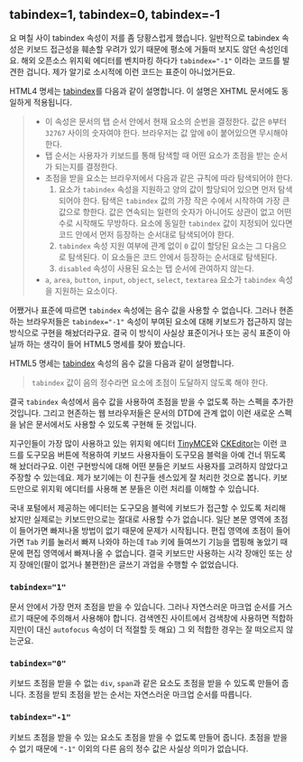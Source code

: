 ## tabindex=1, tabindex=0, tabindex=-1

요 며칠 사이 tabindex 속성이 저를 좀 당황스럽게 했습니다. 일반적으로 tabindex 속성은 키보드 접근성을 훼손할 우려가 있기 때문에 평소에 거들떠 보지도 않던 속성인데요. 해외 오픈소스 위지윅 에디터를 벤치마킹 하다가 `tabindex="-1"` 이라는 코드를 발견한 겁니다. 제가 알기로 소시적에 이런 코드는 표준이 아니었거든요.

HTML4 명세는 <a title="Tabbing navigation" href="http://www.w3.org/TR/html401/interact/forms.html#h-17.11.1">tabindex</a>를 다음과 같이 설명합니다. 이 설명은 XHTML 문서에도 동일하게 적용됩니다.

> * 이 속성은 문서의 탭 순서 안에서 현재 요소의 순번을 결정한다. 값은 `0`부터 `32767` 사이의 숫자여야 한다. 브라우저는 값 앞에 `0`이 붙어있으면 무시해야 한다.
> * 탭 순서는 사용자가 키보드를 통해 탐색할 때 어떤 요소가 초점을 받는 순서가 되는지를 결정한다.
> * 초점을 받을 요소는 브라우저에서 다음과 같은 규칙에 따라 탐색되어야 한다.
>     1. 요소가 `tabindex` 속성을 지원하고 양의 값이 할당되어 있으면 먼저 탐색되어야 한다. 탐색은 `tabindex` 값의 가장 작은 수에서 시작하여 가장 큰 값으로 향한다. 값은 연속되는 일련의 숫자가 아니어도 상관이 없고 어떤 수로 시작해도 무방하다. 요소에 동일한 `tabindex` 값이 지정되어 있다면 코드 안에서 먼저 등장하는 순서대로 탐색되어야 한다.
>     1. `tabindex` 속성 지원 여부에 관계 없이 `0` 값이 할당된 요소는 그 다음으로 탐색된다. 이 요소들은 코드 안에서 등장하는 순서대로 탐색된다.
>     1. `disabled` 속성이 사용된 요소는 탭 순서에 관여하지 않는다.
> * `a`, `area`, `button`, `input`, `object`, `select`, `textarea` 요소가 `tabindex` 속성을 지원하는 요소이다.

어쨌거나 표준에 따르면 `tabindex` 속성에는 음수 값을 사용할 수 없습니다. 그러나 현존하는 브라우저들은 `tabindex="-1"` 속성이 부여된 요소에 대해 키보드가 접근하지 않는 방식으로 구현을 해놨더라구요. 결국 이 방식이 사실상 표준이거나 또는 공식 표준이 아닐까 하는 생각이 들어 HTML5 명세를 찾아 봤습니다.

HTML5 명세는 <a title="Sequential focus navigation and the tabindex attribute" href="http://www.w3.org/TR/html5/editing.html#sequential-focus-navigation-and-the-tabindex-attribute">tabindex</a> 속성의 음수 값을 다음과 같이 설명합니다.

> `tabindex` 값이 음의 정수라면 요소에 초점이 도달하지 않도록 해야 한다.

결국 `tabindex` 속성에서 음수 값을 사용하여 초점을 받을 수 없도록 하는 스펙을 추가한 것입니다. 그리고 현존하는 웹 브라우저들은 문서의 DTD에 관계 없이 이런 새로운 스펙을 낡은 문서에서도 사용할 수 있도록 구현해 둔 것입니다.

지구인들이 가장 많이 사용하고 있는 위지윅 에디터 <a title="TinyMCE Demo" href="http://www.tinymce.com/tryit/full.php">TinyMCE</a>와 <a title="CKEditor Demo" href="http://ckeditor.com/demo">CKEditor</a>는 이런 코드를 도구모음 버튼에 적용하여 키보드 사용자들이 도구모음 블럭을 아예 건너 뛰도록 해 놨더라구요. 이런 구현방식에 대해 어떤 분들은 키보드 사용자를 고려하지 않았다고 주장할 수 있는데요. 제가 보기에는 이 친구들 센스있게 잘 처리한 것으로 봅니다. 키보드만으로 위지윅 에디터를 사용해 본 분들은 이런 처리를 이해할 수 있습니다.

국내 포털에서 제공하는 에디터는 도구모음 블럭에 키보드가 접근할 수 있도록 처리해 놨지만 실제로는 키보드만으로는 절대로 사용할 수가 없습니다. 일단 본문 영역에 초점이 들어가면 빠져나올 방법이 없기 때문에 문제가 시작됩니다. 편집 영역에 초점이 들어가면 `Tab` 키를 눌러서 빠져 나와야 하는데 `Tab` 키에 들여쓰기 기능을 맵핑해 놓았기 때문에 편집 영역에서 빠져나올 수 없습니다. 결국 키보드만 사용하는 시각 장애인 또는 상지 장애인(팔이 없거나 불편한)은 글쓰기 과업을 수행할 수 없었습니다.

### `tabindex="1"`
문서 안에서 가장 먼저 초점을 받을 수 있습니다. 그러나 자연스러운 마크업 순서를 거스르기 때문에 주의해서 사용해야 합니다. 검색엔진 사이트에서 검색창에 사용하면 적합하지만(이 대신 `autofocus` 속성이 더 적절할 듯 해요) 그 외 적합한 경우는 잘 떠오르지 않는군요.

### `tabindex="0"`
키보드 초점을 받을 수 없는 `div`, `span`과 같은 요소도 초점을 받을 수 있도록 만들어 줍니다. 초점을 받되 초점을 받는 순서는 자연스러운 마크업 순서를 따릅니다.

### `tabindex="-1"`
키보드 초점을 받을 수 있는 요소도 초점을 받을 수 없도록 만들어 줍니다. 초점을 받을 수 없기 때문에 `"-1"` 이외의 다른 음의 정수 값은 사실상 의미가 없습니다.
